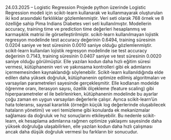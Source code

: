 24.03.2025 – Logistic Regression Projede python üzerinde Logistic Regression modeli için scikit-learn kullanarak ve kullanmayarak oluşturulan iki kod arasındaki farklılıklar gözlemlenmiştir. Veri seti olarak 768 örnek ve 8 özelliğe sahip Pima Indians Diabetes veri seti kullanılmıştır. Modellerin accuracy, training time ve prediction time değerleri hesaplanmış ve karmaşıklık matrisi ile görselleştirilmiştir. scikit-learn kullanılmayan lojistik regresyon modelinde test accuracy değerinin 0.6494, training süresinin 0.0204 saniye ve test süresinin 0.0010 saniye olduğu gözlemlenmiştir. scikit-learn kullanılan lojistik regresyon modelinde ise test accuracy değerinin 0.7143, training süresinin 0.0407 saniye ve test süresinin 0.0020 saniye olduğu görülmüştür. 
Elle yazılan kodun daha hızlı eğitim süresi vermesi, kütüphanenin veri ve yakınsama kontrolleri gibi ek adımlarını içermemesinden kaynaklandığı söylenebilir. Scikit-learn kullanıldığında elde edilen daha yüksek doğruluk, kütüphanenin optimize edilmiş algoritmaları ve varsayılan parametreleri sayesinde gerçekleşmitir. Elle kodlanan modelde öğrenme oranı, iterasyon sayısı, özellik ölçekleme (feature scaling) gibi hiperparametreler el ile belirlenirken, kütüphanenin modelinde bu ayarlar çoğu zaman en uygun varsayılan değerlerle çalışır. Ayrıca scikit-learn’ün hata toleransı, sayısal kararlılık (örneğin küçük log değerlerinde oluşabilecek hataların yönetimi) ve veri temizleme gibi konularda ek mekanizmalar sağlaması da doğruluk ve hız sonuçlarını etkileyebilir. Bu nedenle scikit-learn, ek hesaplama adımlarına rağmen optimize yaklaşımı sayesinde daha yüksek doğruluğa ulaşabilirken, elle yazılan kodun daha hızlı çalışması ancak daha düşük doğruluk vermesi bu farkların bir sonucudur.
